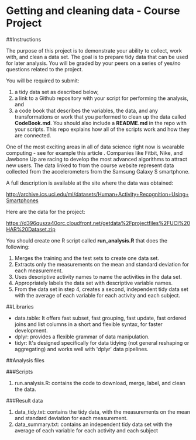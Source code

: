 # Getting and cleaning data - Course Project

##Instructions

The purpose of this project is to demonstrate your ability to collect, work with, and clean a data set. The goal is to prepare tidy data that can be used for later analysis. You will be graded by your peers on a series of yes/no questions related to the project. 

You will be required to submit:

1. a tidy data set as described below, 
2. a link to a Github repository with your script for performing the analysis, and 
3. a code book that describes the variables, the data, and any transformations or work that you performed to clean up the data called **CodeBook.md**. You should also include a **README.md** in the repo with your scripts. This repo explains how all of the scripts work and how they are connected.

One of the most exciting areas in all of data science right now is wearable computing - see for example this article . Companies like Fitbit, Nike, and Jawbone Up are racing to develop the most advanced algorithms to attract new users. The data linked to from the course website represent data collected from the accelerometers from the Samsung Galaxy S smartphone. 

A full description is available at the site where the data was obtained:

http://archive.ics.uci.edu/ml/datasets/Human+Activity+Recognition+Using+Smartphones

Here are the data for the project:

https://d396qusza40orc.cloudfront.net/getdata%2Fprojectfiles%2FUCI%20HAR%20Dataset.zip


You should create one R script called **run_analysis.R** that does the following:

1. Merges the training and the test sets to create one data set.
2. Extracts only the measurements on the mean and standard deviation for each measurement.
3. Uses descriptive activity names to name the activities in the data set.
4. Appropriately labels the data set with descriptive variable names.
5. From the data set in step 4, creates a second, independent tidy data set with the average of each variable for each activity and each subject.

##Libraries 

* data.table:  It offers fast subset, fast grouping, fast update, fast ordered joins and list columns in a short and flexible syntax, for faster development.
* dplyr: provides a flexible grammar of data manipulation.
* tidyr:  It's designed specifically for data tidying (not general reshaping or aggregating) and works well with 'dplyr' data pipelines.


##Analysis files

###Scripts

1. run.analysis.R: contains the code to download, merge, label, and clean the data.


###Result data

1. data_tidy.txt: contains the tidy data, with the measurements on the mean and standard deviation for each measurement.
2. data_summary.txt: contains an independent tidy data set with the average of each variable for each activity and each subject 



